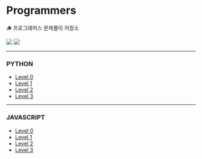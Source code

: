 # Programmers
🪵 프로그래머스 문제풀이 저장소

<img src="https://img.shields.io/badge/Python-3776AB?style=flat-square&logo=Python&logoColor=white"/></a>
<img src="https://img.shields.io/badge/JavaScript-F7DF1E?style=flat-square&logo=JavaScript&logoColor=white"/></a>


---

### PYTHON

- [Level 0]()
- [Level 1]()
- [Level 2]()
- [Level 3]()

---

### JAVASCRIPT

- [Level 0](https://github.com/mooyah5/Programmers/tree/master/JavaScript/Level%200)
- [Level 1](https://github.com/mooyah5/Programmers/tree/master/JavaScript/Level%201)
- [Level 2](https://github.com/mooyah5/Programmers/tree/master/JavaScript/Level%202)
- [Level 3](https://github.com/mooyah5/Programmers/tree/master/JavaScript/Level%203)
